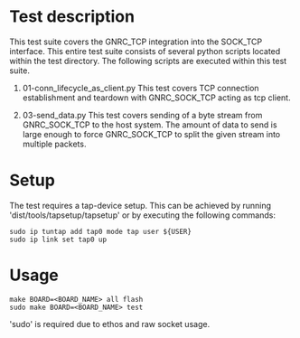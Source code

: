 Test description
==========
This test suite covers the GNRC_TCP integration into the SOCK_TCP interface. This entire test suite
consists of several python scripts located within the test directory. The following scripts are executed
within this test suite.

1) 01-conn_lifecycle_as_client.py
    This test covers TCP connection establishment and teardown with GNRC_SOCK_TCP acting as tcp client.

3) 03-send_data.py
    This test covers sending of a byte stream from GNRC_SOCK_TCP to the host system.
    The amount of data to send is large enough to force GNRC_SOCK_TCP to split the given stream into
    multiple packets.

Setup
==========
The test requires a tap-device setup. This can be achieved by running 'dist/tools/tapsetup/tapsetup'
or by executing the following commands:

    sudo ip tuntap add tap0 mode tap user ${USER}
    sudo ip link set tap0 up

Usage
==========
    make BOARD=<BOARD_NAME> all flash
    sudo make BOARD=<BOARD_NAME> test

'sudo' is required due to ethos and raw socket usage.
